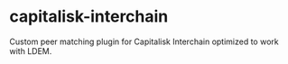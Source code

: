 # capitalisk-interchain
Custom peer matching plugin for Capitalisk Interchain optimized to work with LDEM.
